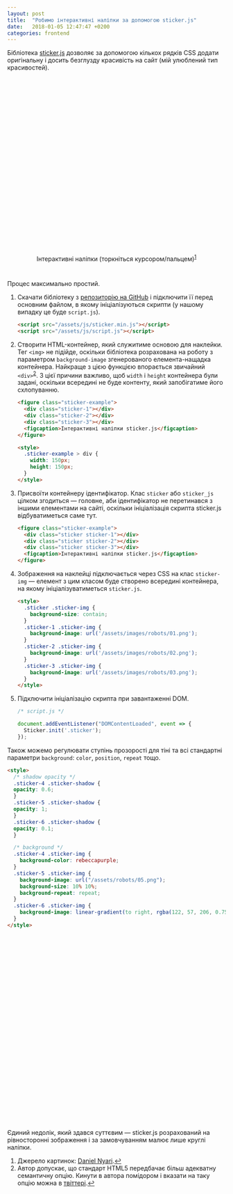 ```yaml
---
layout: post
title:  "Робимо інтерактивні наліпки за допомогою sticker.js"
date:   2018-01-05 12:47:47 +0200
categories: frontend
---
```


Бібліотека [sticker.js](http://stickerjs.cmiscm.com/) дозволяє за допомогою кількох рядків CSS додати оригінальну і досить
безглузду красивість на сайт (мій улюблений тип красивостей).

<figure class="sticker-example">
  <div class="sticker sticker-1"></div>
  <div class="sticker sticker-2"></div>
  <div class="sticker sticker-3"></div>
  <figcaption>Інтерактивні наліпки (торкніться курсором/пальцем)<sup><a href="#fn1" id="ref1">1</a></sup></figcaption>
</figure>

<style>
  .sticker-example {
    display: flex;
    flex-wrap: wrap;
    justify-content: center;
    margin: 40px 0;
  }
  .sticker {
    width: 150px;
    height: 150px;
    margin: 20px;
  }
  @media screen and (max-width: 760px) {
    .sticker {
      width: 80px;
      height: 80px;
      margin: 10px;
    }
  }
  .sticker .sticker-img {
    background-size: contain;
  }
  .sticker-1 .sticker-img {
    background-image: url('/assets/images/robots/01.png');
  }
  .sticker-2 .sticker-img {
    background-image: url('/assets/images/robots/02.png');
  }
  .sticker-3 .sticker-img {
    background-image: url('/assets/images/robots/03.png');
  }
</style>

Процес максимально простий.

1. Скачати бібліотеку з [репозиторію на GitHub](https://github.com/cmiscm/stickerjs) і підключити її перед основним файлом, в якому ініціалізуються скрипти (у нашому випадку це буде `script.js`).

    ```html
    <script src="/assets/js/sticker.min.js"></script>
    <script src="/assets/js/script.js"></script>
    ```

2. Створити HTML-контейнер, який служитиме основою для наклейки. Тег `<img>` не підійде, оскільки бібліотека розрахована на роботу з параметром `background-image` згенерованого елемента-нащадка контейнера. Найкраще з цією функцією впорається звичайний `<div>`<sup><a href="#fn2" id="ref2">2</a></sup>. З цієї причини важливо, щоб `width` і `height` контейнера були задані, оскільки всередині не буде контенту, який запобігатиме його схлопуванню.

    ```html
    <figure class="sticker-example">
      <div class="sticker-1"></div>
      <div class="sticker-2"></div>
      <div class="sticker-3"></div>
      <figcaption>Інтерактивні наліпки sticker.js</figcaption>
    </figure>

    <style>
      .sticker-example > div {
        width: 150px;
        height: 150px;
      }
    </style>
    ```

3. Присвоїти контейнеру ідентифікатор. Клас `sticker` або `sticker_js` цілком згодиться&nbsp;— головне, аби ідентифікатор не перетинався з іншими елементами на сайті, оскільки ініціалізація скрипта sticker.js відбуватиметься саме тут.

    ```html
    <figure class="sticker-example">
      <div class="sticker sticker-1"></div>
      <div class="sticker sticker-2"></div>
      <div class="sticker sticker-3"></div>
      <figcaption>Інтерактивні наліпки sticker.js</figcaption>
    </figure>
    ```

4. Зображення на наклейці підключається через CSS на клас `sticker-img`&nbsp;— елемент з цим класом буде створено всередині контейнера, на якому ініціалізуватиметься `sticker.js`.

    ```html
    <style>
      .sticker .sticker-img {
        background-size: contain;
      }
      .sticker-1 .sticker-img {
        background-image: url('/assets/images/robots/01.png');
      }
      .sticker-2 .sticker-img {
        background-image: url('/assets/images/robots/02.png');
      }
      .sticker-3 .sticker-img {
        background-image: url('/assets/images/robots/03.png');
      }
    </style>
    ```

5. Підключити ініціалізацію скрипта при завантаженні DOM.

    ```javascript
    /* script.js */

    document.addEventListener("DOMContentLoaded", event => {
      Sticker.init('.sticker');
    });
    ```

Також можемо регулювати ступінь прозорості для тіні та всі стандартні параметри `background`: `color`, `position`, `repeat` тощо.

```html
<style>
  /* shadow opacity */
  .sticker-4 .sticker-shadow {
  opacity: 0.6;
  }
  .sticker-5 .sticker-shadow {
  opacity: 1;
  }
  .sticker-6 .sticker-shadow {
  opacity: 0.1;
  }

  /* background */
  .sticker-4 .sticker-img {
    background-color: rebeccapurple;
  }
  .sticker-5 .sticker-img {
    background-image: url("/assets/robots/05.png");
    background-size: 10% 10%;
    background-repeat: repeat;
  }
  .sticker-6 .sticker-img {
    background-image: linear-gradient(to right, rgba(122, 57, 206, 0.75), rgba(38, 102, 232, 0.75));
  }
</style>
```

<figure class="sticker-example">
  <div class="sticker sticker-4"></div>
  <div class="sticker sticker-5"></div>
  <div class="sticker sticker-6"></div>
</figure>

<style>
  /* shadow opacity */
  .sticker-4 .sticker-shadow {
  opacity: 0.6;
  }
  .sticker-5 .sticker-shadow {
  opacity: 1;
  }
  .sticker-6 .sticker-shadow {
  opacity: 0.1;
  }

  /* background */
  .sticker-4 .sticker-img {
    background-color: coral;
  }
  .sticker-5 .sticker-img {
    background-image: url("/assets/images/robots/05.png");
    background-size: 10% 10%;
    background-repeat: repeat;
  }
  .sticker-6 .sticker-img {
    background-image: linear-gradient(80deg, rgba(47, 132, 17, 0.75), rgba(232, 255, 0, 0.75));
  }
</style>

Єдиний недолік, який здався суттєвим&nbsp;— sticker.js розрахований на рівносторонні зображення і за замовчуванням малює лише круглі наліпки.

<aside class="footnotes">
  <ol>
    <li id="fn1">Джерело картинок: <a href="https://www.behance.net/DanielNyari">Daniel Nyari</a>.<a href="#ref1" title="Повернутися до зноски 1 в тексті.">&#8617;</a></li>
    <li id="fn2">Автор допускає, що стандарт HTML5 передбачає більш адекватну семантичну опцію. Кинути в автора помідором і вказати на таку опцію можна в <a href="https://twitter.com/yevhenorlov">твіттері</a>.<a href="#ref2" title="Повернутися до зноски 2 в тексті.">&#8617;</a></li>
  </ol>
</aside>

<script src="/assets/js/sticker.min.js"></script>
<script src="/assets/js/script.js"></script>
